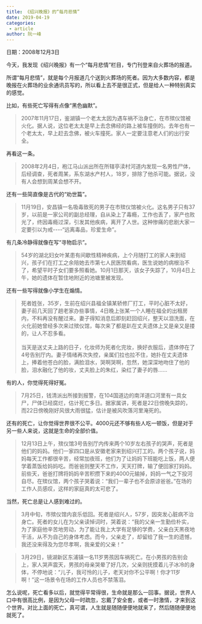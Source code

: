 ```yaml
---
title: 《绍兴晚报》的“每月悲情”
date: 2019-04-19
categories:
 - article
author: 阮一峰
---
```


日期：2008年12月3日

今天，我发现《绍兴晚报》有一个“每月悲情”栏目，专门刊登来自火葬场的报道。

所谓“每月悲情”，就是每个月报道几个送到火葬场的死者。因为大多数内容，都是晚报在火葬场的业余通讯员写的，所以看上去不是很正式，但是给人一种特别真实的感觉。

比如，有些死亡写得有点像“黑色幽默”。

> 2007年11月17日，鉴湖镇一个老太太因为遇车祸不治身亡，在市殡仪馆被火化。据人说，这位老太太是早上去念佛经的路上被车撞倒的。去年也有一个老太太，早上赶去念佛，被火车撞死。家人一定要注意老人们的出行安全。

再看这一条。

> 2008年2月4日，袍江马山派出所在所辖亭渎村河道内发现一名男性尸体，后经调查，死者周某，系东湖水产村人，18岁，排除了他杀可能。据说，没有人会想到周某会想不开。

还有一些简直像是古代的“劝世篇”。

> 11月19日，安昌镇一名吸毒致死的男子在市殡仪馆被火化。这名男子只有37岁，以前是一家公司的副总经理，自从染上了毒瘾，工作也丢了，家产也败光了，终因毒瘾过深，引发其他疾病，离开了人世。这种惨痛的悲剧大家一定要引以为戒----“远离毒品，珍爱生命”。

有几条冷静得就像在写“寻物启示”。

> 54岁的湖北妇女叶某患有间歇性精神疾病，上个月随打工的家人来到绍兴，孩子们在打工之余陪她去市第七人民医院看病，医生说她的病根治不了，希望平时子女们要多照看她。10月1日那天，该女子失踪了，10月4日上午，她的遗体在暂住地附近的池塘里被发现。

还有一些写得就像小学生在煽情。

> 死者姓张，35岁，生前在绍兴县福全镇某轿修厂打工，平时心脏不太好，妻子前几天回了趟老家办些事情，4日晚上张某一个人睡在福全的出租房内，不料再没有醒过来。妻子得知消息后即刻赶回绍兴，整天以泪洗面，在火化前她曾经多次来过殡仪馆，每次来了都是趴在丈夫遗体上又是亲又是搂的，让人不忍多看。<br><br>
> 当天是送丈夫上路的日子，化妆师为死者化完妆，换好衣服后，遗体停在了4号告别厅内。妻子情绪再次失控，亲属们拉也拉不住，她扑在丈夫遗体上，捧着他苍白的脸，满脸泪水，哭啊哭啊，忽然，她深深地吻住了他的脸，泪水融化了他的妆，丈夫脸上的朱红，染红了妻子的唇……

有的人，你觉得死得好冤。

> 7月25日，钱清派出所接到报警，在104国道边的南洋道口河里有一具女尸，尸体已经腐烂，估计死亡多日。据家属讲，死者是22日傍晚失踪的，而22日傍晚刚好风很大雨很猛，估计是被风吹落河里淹死的。

还有的死亡，让你觉得世界很不公平。4000元还不够有些人吃一顿饭，但是对于另一些人来说，这就是生命的全部价值。

> 12月13日上午，殡仪馆3号告别厅内传来两个10岁左右孩子的哭声，死者是他们的妈妈。他们一家四口是从安徽老家来到绍兴打工的。两个孩子说，妈妈每天工作都很辛苦，经常加夜班，他们为了让妈妈下班能吃上饭，两人便学着蒸饭给妈妈吃。而爸爸则整天不工作，天天打牌，输了便回家打妈妈。<br>
> 前些天，爸爸打牌将妈妈辛苦积攒下来的4000元输掉，妈妈一气之下投河自尽。在殡仪馆，两个孩子哭着说：“我们一辈子也不会原谅爸爸。”在场的工作人员感叹，这样的家庭真的太可悲了。

当然，死亡总是让人感到难过的。

> 3月中旬，市殡仪馆内哀乐低回。死者是绍兴人，57岁，因突发心脏病不治身亡。死者的女儿在为父亲读悼词时，哭着说：“我的父亲一生勤俭朴实，为了家庭他辛苦地劳动，为了能让我上大学有足够的学费，父亲白天黑夜地干活，从不为自己的身体考虑。而今，父亲走了，却留给了我一生的遗憾，我还没来得及为您尽孝啊，我亲爱的父亲！”

> 3月29日，镜湖新区东浦镇一名11岁男孩因车祸死亡。在小男孩的告别会上，家人哭声震天，男孩的母亲哭晕了好几次，父亲则抚摸着儿子冰冷的身体，不停地说：“儿子，我可怜的儿子，老天对你不公平啊！你才11岁啊！”这一场景令在场的工作人员也不禁落泪。

怎么说呢，死亡看多以后，就觉得平常得很，生命就是那么一回事。据说，世界人口中有很高比例，是因为父母一时疏忽，忘戴了安全套，或者一时激情，才来到这个世界。对比上面的死亡，真可谓，人生就是随随便便地就来了，然后随随便便地就死了。
